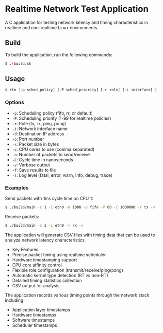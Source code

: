 # Realtime Network Test Application
A C application for testing network latency and timing characteristics in realtime and non-realtime Linux environments.

## Build

To build the application, run the following commands:

```sh
$ .\build.sh
```

## Usage

```sh
$ rtn [-p sched_policy] [-P sched_priority] [-r role] [-i interface] [-d dest_ip] [-o port] [-s packet_size] [-c cpus] [-n num_packets] [-C cycle_time]
```

### Options

- `-p`: Scheduling policy (fifo, rr, or default)
- `-P`: Scheduling priority (1-99 for realtime policies)
- `-r`: Role (tx, rx, ping, pong)
- `-i`: Network interface name
- `-d`: Destination IP address
- `-o`: Port number
- `-s`: Packet size in bytes
- `-c`: CPU cores to use (comma separated)
- `-n`: Number of packets to send/receive
- `-C`: Cycle time in nanoseconds
- `-v`: Verbose output
- `-f`: Save results to file
- `-l`: Log level (fatal, error, warn, info, debug, trace)

### Examples
Send packets with 1ms cycle time on CPU 1:

```sh
$ ./build/main -c 1 -i eth0 -n 1000 -p fifo -P 80 -C 1000000 -r tx -v
```

Receive packets:

```sh
$ ./build/main -c 2 -i eth0 -r rx -v
```

The application will generate CSV files with timing data that can be used to analyze network latency characteristics.

- Key Features
- Precise packet timing using realtime scheduler
- Hardware timestamping support
- CPU core affinity control
- Flexible role configuration (transmit/receive/ping/pong)
- Automatic kernel type detection (RT vs non-RT)
- Detailed timing statistics collection
- CSV output for analysis

The application records various timing points through the network stack including:

- Application layer timestamps
- Hardware timestamps
- Software timestamps
- Scheduler timestamps